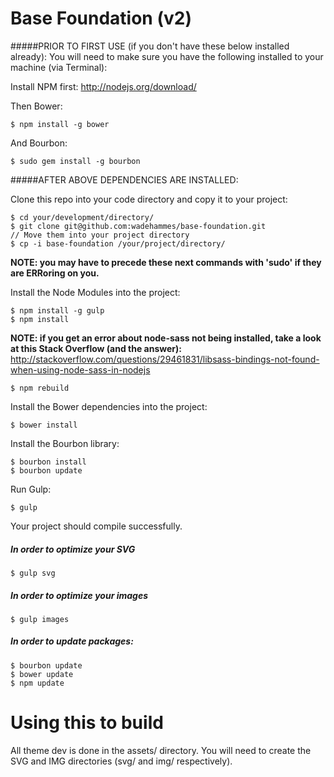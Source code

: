 Base Foundation (v2)
===

#####PRIOR TO FIRST USE (if you don't have these below installed already):
You will need to make sure you have the following installed to your machine (via Terminal):

Install NPM first:
<a href="http://nodejs.org/download/">http://nodejs.org/download/</a>

Then Bower:
```
$ npm install -g bower
```

And Bourbon:
```
$ sudo gem install -g bourbon
```

#####AFTER ABOVE DEPENDENCIES ARE INSTALLED:

Clone this repo into your code directory and copy it to your project:
```
$ cd your/development/directory/
$ git clone git@github.com:wadehammes/base-foundation.git
// Move them into your project directory
$ cp -i base-foundation /your/project/directory/
```

<b>NOTE: you may have to precede these next commands with 'sudo' if they are ERRoring on you.</b>

Install the Node Modules into the project:
```
$ npm install -g gulp
$ npm install
```

<b>NOTE: if you get an error about node-sass not being installed, take a look at this Stack Overflow (and the answer):</b>
<a href="http://stackoverflow.com/questions/29461831/libsass-bindings-not-found-when-using-node-sass-in-nodejs">http://stackoverflow.com/questions/29461831/libsass-bindings-not-found-when-using-node-sass-in-nodejs</a>

```
$ npm rebuild
```

Install the Bower dependencies into the project:
```
$ bower install
```

Install the Bourbon library:
```
$ bourbon install
$ bourbon update
```

Run Gulp:
```
$ gulp
```

Your project should compile successfully.

##### In order to optimize your SVG
```
$ gulp svg
```

##### In order to optimize your images
```
$ gulp images
```

##### In order to update packages:
```
$ bourbon update
$ bower update
$ npm update
```

Using this to build
===

All theme dev is done in the assets/ directory. You will need to create the SVG and IMG directories (svg/ and img/ respectively).
